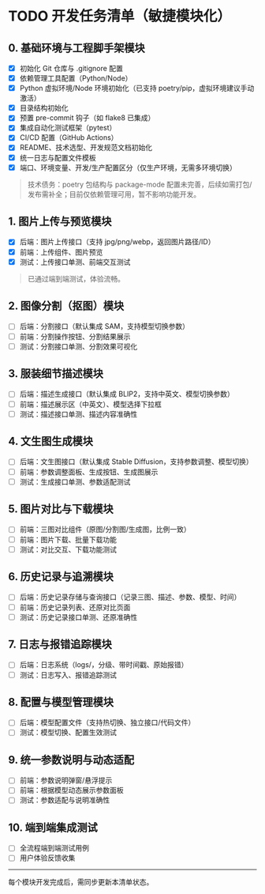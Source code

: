 # TODO 开发任务清单（敏捷模块化）

## 0. 基础环境与工程脚手架模块
- [x] 初始化 Git 仓库与 .gitignore 配置
- [x] 依赖管理工具配置（Python/Node）
- [x] Python 虚拟环境/Node 环境初始化（已支持 poetry/pip，虚拟环境建议手动激活）
- [x] 目录结构初始化
- [x] 预置 pre-commit 钩子（如 flake8 已集成）
- [x] 集成自动化测试框架（pytest）
- [x] CI/CD 配置（GitHub Actions）
- [x] README、技术选型、开发规范文档初始化
- [x] 统一日志与配置文件模板
- [x] 端口、环境变量、开发/生产配置区分（仅生产环境，无需多环境切换）

> 技术债务：poetry 包结构与 package-mode 配置未完善，后续如需打包/发布需补全；目前仅依赖管理可用，暂不影响功能开发。

## 1. 图片上传与预览模块
- [x] 后端：图片上传接口（支持 jpg/png/webp，返回图片路径/ID）
- [x] 前端：上传组件、图片预览
- [x] 测试：上传接口单测、前端交互测试

> 已通过端到端测试，体验流畅。

## 2. 图像分割（抠图）模块
- [ ] 后端：分割接口（默认集成 SAM，支持模型切换参数）
- [ ] 前端：分割操作按钮、分割结果展示
- [ ] 测试：分割接口单测、分割效果可视化

## 3. 服装细节描述模块
- [ ] 后端：描述生成接口（默认集成 BLIP2，支持中英文、模型切换参数）
- [ ] 前端：描述展示区（中英文）、模型选择下拉框
- [ ] 测试：描述接口单测、描述内容准确性

## 4. 文生图生成模块
- [ ] 后端：文生图接口（默认集成 Stable Diffusion，支持参数调整、模型切换）
- [ ] 前端：参数调整面板、生成按钮、生成图展示
- [ ] 测试：生成接口单测、参数适配测试

## 5. 图片对比与下载模块
- [ ] 前端：三图对比组件（原图/分割图/生成图，比例一致）
- [ ] 前端：图片下载、批量下载功能
- [ ] 测试：对比交互、下载功能测试

## 6. 历史记录与追溯模块
- [ ] 后端：历史记录存储与查询接口（记录三图、描述、参数、模型、时间）
- [ ] 前端：历史记录列表、还原对比页面
- [ ] 测试：历史记录接口单测、还原准确性

## 7. 日志与报错追踪模块
- [ ] 后端：日志系统（logs/，分级、带时间戳、原始报错）
- [ ] 测试：日志写入、报错追踪测试

## 8. 配置与模型管理模块
- [ ] 后端：模型配置文件（支持热切换、独立接口/代码文件）
- [ ] 测试：模型切换、配置生效测试

## 9. 统一参数说明与动态适配
- [ ] 前端：参数说明弹窗/悬浮提示
- [ ] 前端：根据模型动态展示参数面板
- [ ] 测试：参数适配与说明准确性

## 10. 端到端集成测试
- [ ] 全流程端到端测试用例
- [ ] 用户体验反馈收集

---
每个模块开发完成后，需同步更新本清单状态。 